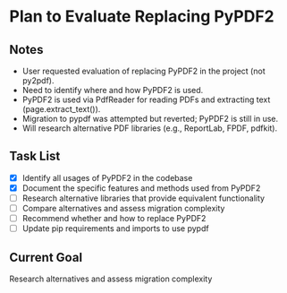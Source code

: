# Plan to Evaluate Replacing PyPDF2

## Notes
- User requested evaluation of replacing PyPDF2 in the project (not py2pdf).
- Need to identify where and how PyPDF2 is used.
- PyPDF2 is used via PdfReader for reading PDFs and extracting text (page.extract_text()).
- Migration to pypdf was attempted but reverted; PyPDF2 is still in use.
- Will research alternative PDF libraries (e.g., ReportLab, FPDF, pdfkit).

## Task List
- [x] Identify all usages of PyPDF2 in the codebase
- [x] Document the specific features and methods used from PyPDF2
- [ ] Research alternative libraries that provide equivalent functionality
- [ ] Compare alternatives and assess migration complexity
- [ ] Recommend whether and how to replace PyPDF2
- [ ] Update pip requirements and imports to use pypdf

## Current Goal
Research alternatives and assess migration complexity